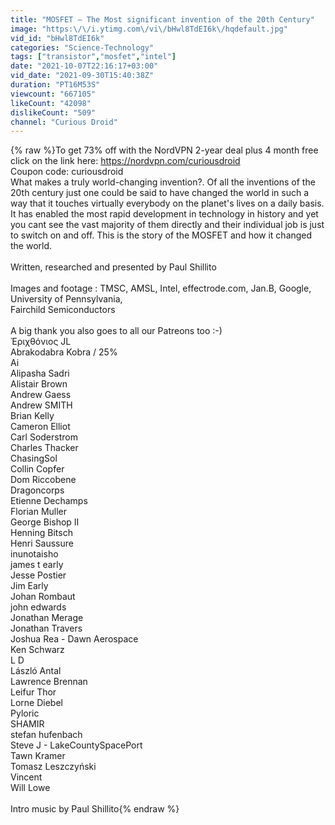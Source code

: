 ```yaml
---
title: "MOSFET – The Most significant invention of the 20th Century"
image: "https:\/\/i.ytimg.com\/vi\/bHwl8TdEI6k\/hqdefault.jpg"
vid_id: "bHwl8TdEI6k"
categories: "Science-Technology"
tags: ["transistor","mosfet","intel"]
date: "2021-10-07T22:16:17+03:00"
vid_date: "2021-09-30T15:40:38Z"
duration: "PT16M53S"
viewcount: "667105"
likeCount: "42098"
dislikeCount: "509"
channel: "Curious Droid"
---
```

{% raw %}To get 73% off with the NordVPN 2-year deal plus 4 month free click on the link here: <a rel="nofollow" target="blank" href="https://nordvpn.com/curiousdroid">https://nordvpn.com/curiousdroid</a><br />Coupon code: curiousdroid<br />What makes a truly world-changing invention?. Of all the inventions of the 20th century just one could be said to have changed the world in such a way that it touches virtually everybody on the planet's lives on a daily basis. It has enabled the most rapid development in technology in history and yet you cant see the vast majority of them directly and their individual job is just to switch on and off. This is the story of the MOSFET and how it changed the world.<br /><br />Written, researched and presented by Paul Shillito<br /><br />Images and footage : TMSC, AMSL, Intel, effectrode.com, Jan.B, Google, University of Pennsylvania,<br />Fairchild Semiconductors  <br /><br />A big thank you also goes to all our Patreons too :-)<br />Ἐριχθόνιος JL<br />Abrakodabra Kobra / 25%<br />Ai<br />Alipasha Sadri<br />Alistair Brown<br />Andrew Gaess<br />Andrew SMITH<br />Brian Kelly<br />Cameron Elliot<br />Carl Soderstrom<br />Charles Thacker<br />ChasingSol <br />Collin Copfer<br />Dom Riccobene<br />Dragoncorps<br />Etienne Dechamps<br />Florian Muller<br />George Bishop II<br />Henning Bitsch<br />Henri Saussure<br />inunotaisho <br />james t early<br />Jesse Postier<br />Jim Early<br />Johan Rombaut<br />john edwards<br />Jonathan Merage<br />Jonathan Travers<br />Joshua Rea - Dawn Aerospace<br />Ken Schwarz<br />L D<br />László Antal<br />Lawrence Brennan<br />Leifur Thor<br />Lorne Diebel<br />Pyloric <br />SHAMIR <br />stefan hufenbach<br />Steve J - LakeCountySpacePort<br />Tawn Kramer<br />Tomasz Leszczyński<br />Vincent<br />Will Lowe<br /><br />Intro music by Paul Shillito{% endraw %}
